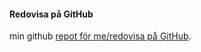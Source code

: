 #### Redovisa på GitHub

min github  [repot för me/redovisa på GitHub](https://github.com/Abo-khalaf/ramverk1).

